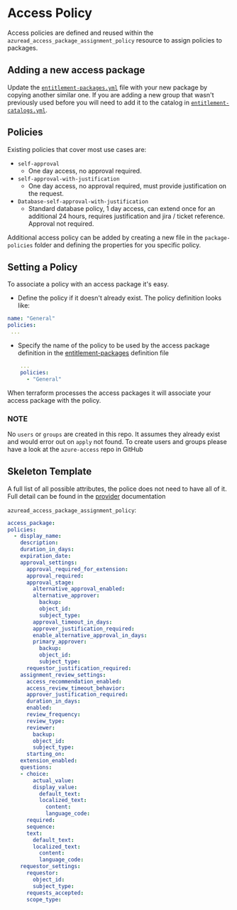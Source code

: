 # Access Policy 
Access policies are defined and reused within the `azuread_access_package_assignment_policy` resource
to assign policies to packages.

## Adding a new access package

Update the [`entitlement-packages.yml`](entitlement-packages.yml) file with your new package by copying another similar one.
If you are adding a new group that wasn't previously used before you will need to add it to the catalog in [`entitlement-catalogs.yml`](entitlement-catalogs.yml).

## Policies

Existing policies that cover most use cases are:

- `self-approval`
  - One day access, no approval required.
- `self-approval-with-justification`
  - One day access, no approval required, must provide justification on the request.
- `Database-self-approval-with-justification`
  - Standard database policy, 1 day access, can extend once for an additional 24 hours, requires justification and jira / ticket reference.  Approval not required.

Additional access policy can be added by creating a new file in the `package-policies` folder and
defining the properties for you specific policy.

## Setting a Policy
To associate a policy with an access package it's easy.

- Define the policy if it doesn't already exist. The policy definition looks like:
  
```yaml
name: "General"
policies:
 ...
```

- Specify the name of the policy to be used by the access package definition in the [entitlement-packages](entitlement-packages.yml) definition file

```yaml
    ...
    policies: 
      - "General"
```

When terraform processes the access packages it will associate your access package with the policy.

### NOTE
No `users` or `groups` are created in this repo. It assumes they already exist and would error out on `apply` not found.
To create users and groups please have a look at the `azure-access` repo in GitHub

## Skeleton Template
A full list of all possible attributes, the police does not need to have all of it. Full detail
can be found in the [provider](https://registry.terraform.io/providers/hashicorp/azuread/latest/docs/resources/access_package_assignment_policy) documentation

`azuread_access_package_assignment_policy`:

```yaml
access_package: 
policies:
  - display_name: 
    description: 
    duration_in_days: 
    expiration_date: 
    approval_settings:
      approval_required_for_extension:
      approval_required:
      approval_stage:
        alternative_approval_enabled:
        alternative_approver:
          backup:
          object_id:
          subject_type:
        approval_timeout_in_days:
        approver_justification_required:
        enable_alternative_approval_in_days:
        primary_approver:
          backup:
          object_id:
          subject_type:
      requestor_justification_required:
    assignment_review_settings:
      access_recommendation_enabled:
      access_review_timeout_behavior:
      approver_justification_required:
      duration_in_days:
      enabled:
      review_frequency:
      review_type:
      reviewer:
        backup:
        object_id:
        subject_type:
      starting_on:
    extension_enabled:
    questions: 
    - choice:
        actual_value:
        display_value:
          default_text:
          localized_text:
            content:
            language_code:
      required:
      sequence:
      text:
        default_text:
        localized_text:
          content:
          language_code:
    requestor_settings:
      requestor:
        object_id:
        subject_type:
      requests_accepted:
      scope_type:
```
